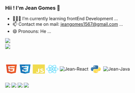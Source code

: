 ### Hii ! I'm Jean Gomes 👋

- 🧑🏾‍💻 I’m currently learning frontEnd Development ...
- 📫 Contact me on mail: jeangomes1567@gmail.com ...
- 😄 Pronouns: He ...

<!-- Stats Card -->
<div>
  <a href="https://jean-gomes.vercel.app">
    <picture>
    <source srcset="https://github-readme-stats.vercel.app/api?username=JeanGomes01&show_icons=true&theme=github_dark"
      media="(prefers-color-scheme: dark)"
    />
      <img height="180em" src="https://github-readme-stats.vercel.app/api?username=anuraghazra&show_icons=true" />
      </picture>
    </a>
  <div>

<!-- Stats Card 2 -->
  <picture>
    <source srcset="https://github-readme-stats.vercel.app/api/top-langs/?username=JeanGomes01&layout=compact"
    media="(prefers-color-scheme: dracula)"
    />
    <img height="200em" src="https://github-readme-stats.vercel.app/api/top-langs/?username=JeanGomes01&layout=compact&theme=github_dark" />
  </picture>

<!-- Languages Programming -->
##

<div style="display: inline_block"><br>
  <img align="center" alt="Jean-HTML" height="30" width="40" src="https://raw.githubusercontent.com/devicons/devicon/master/icons/html5/html5-original.svg">
  <img align="center" alt="Jean-CSS" height="30" width="40" src="https://raw.githubusercontent.com/devicons/devicon/master/icons/css3/css3-original.svg">
  <img align="center" alt="Jean-Js" height="30" width="40" src="https://raw.githubusercontent.com/devicons/devicon/master/icons/javascript/javascript-plain.svg">
  <img align="center" alt="Jean-React" height="30" width="40" src="https://raw.githubusercontent.com/devicons/devicon/master/icons/react/react-original.svg">
  <img align="center" alt="Jean-React" height="30" width="40" src="https://cdn.jsdelivr.net/gh/devicons/devicon@latest/icons/nodejs/nodejs-original.svg" />
  <img align="center" alt="Jean-Python" height="30" width="40" src="https://raw.githubusercontent.com/devicons/devicon/master/icons/python/python-original.svg">
  <img align="center" alt="Jean-Java" height="30" width="40" src="https://cdn.jsdelivr.net/gh/devicons/devicon@latest/icons/java/java-original.svg" />
</div>

<!-- Socials Medias -->
##

<div>
  <a href="https://instagram.com/jean_gms" target="_blank"><img src="https://img.shields.io/badge/-Instagram-%23E4405F?style=for-the-badge&logo=instagram&logoColor=white" target="_blank"></a>
 <a href="https://discord.gg/gomiz_" target="_blank"><img src="https://img.shields.io/badge/Discord-7289DA?style=for-the-badge&logo=discord&logoColor=white" target="_blank"></a> 
  <a href = "mailto:jeangomes1567@gmail.com"><img src="https://img.shields.io/badge/-Gmail-%23333?style=for-the-badge&logo=gmail&logoColor=white" target="_blank"></a>
  <a href="https://www.linkedin.com/in/jean-gomes-035297193" target="_blank"><img src="https://img.shields.io/badge/-LinkedIn-%230077B5?style=for-the-badge&logo=linkedin&logoColor=white" target="_blank"></a> 
</div>
